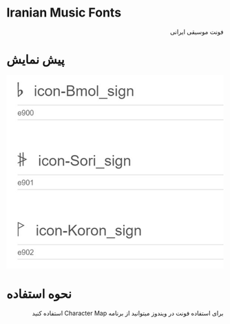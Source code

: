# Iranian Music Fonts
<p dir='rtl' align='right'>
فونت موسیقی ایرانی
</p>

# پیش نمایش
![alt text](https://raw.githubusercontent.com/masoodmrx/Iranian-Music-Fonts/master/demo.jpg)

# نحوه استفاده
<p dir='rtl' align='right'>
برای استفاده فونت در ویندوز میتوانید از برنامه Character Map استفاده کنید
</p>
